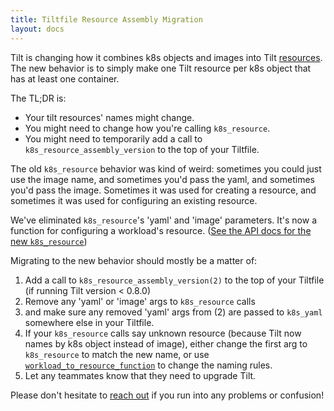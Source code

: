 ```yaml
---
title: Tiltfile Resource Assembly Migration
layout: docs
---
```


Tilt is changing how it combines k8s objects and images into Tilt [resources](tiltfile_concepts#resources). The new behavior is to simply make one Tilt resource per k8s object that has at least one
container.

The TL;DR is:
* Your tilt resources' names might change.
* You might need to change how you're calling `k8s_resource`.
* You might need to temporarily add a call to `k8s_resource_assembly_version` to the top of your Tiltfile.

The old `k8s_resource` behavior was kind of weird: sometimes you could just use
the image name, and sometimes you'd pass the yaml, and sometimes you'd pass the
image. Sometimes it was used for creating a resource, and sometimes it was used
for configuring an existing resource.

We've eliminated `k8s_resource`'s 'yaml' and 'image' parameters. It's now a
function for configuring a workload's resource. ([See the API docs for the new `k8s_resource`](api.html#api.k8s_resource))

Migrating to the new behavior should mostly be a matter of:
1. Add a call to `k8s_resource_assembly_version(2)` to the top of your Tiltfile (if running Tilt version < 0.8.0)
2. Remove any 'yaml' or 'image' args to `k8s_resource` calls
3. and make sure any removed 'yaml' args from (2) are passed to `k8s_yaml` somewhere else in your Tiltfile.
4. If your `k8s_resource` calls say unknown resource (because Tilt now names by k8s object instead of image),
   either change the first arg to `k8s_resource` to match the new name, or use [`workload_to_resource_function`](/api.html#api.workload_to_resource_function) to change the naming rules.
5. Let any teammates know that they need to upgrade Tilt.

Please don't hesitate to [reach out](faq.html#q-how-do-i-get-help-with-tilt)
if you run into any problems or confusion!

<script src="/assets/js/links.js" async></script>
